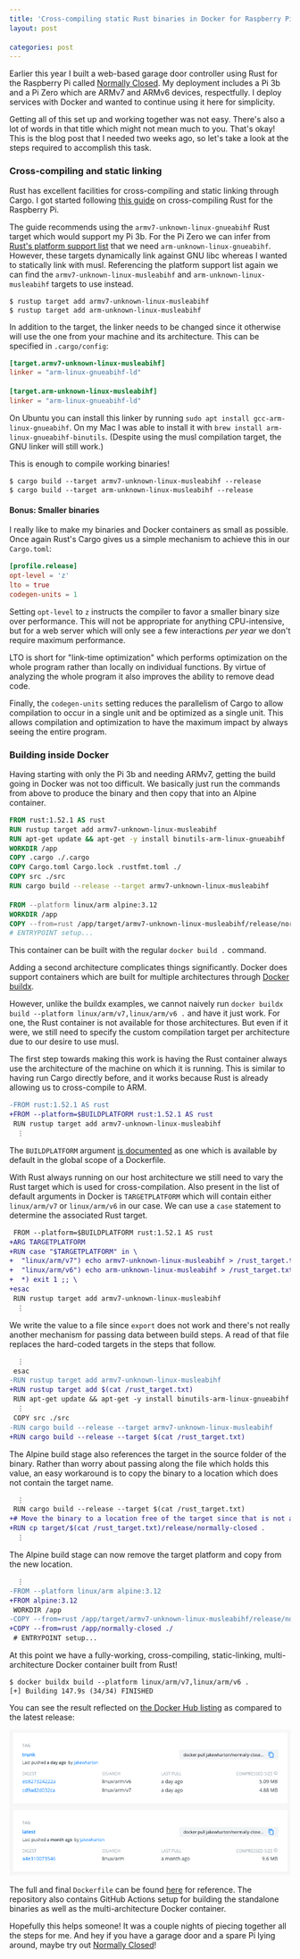 ```yaml
---
title: 'Cross-compiling static Rust binaries in Docker for Raspberry Pi'
layout: post

categories: post
---
```


Earlier this year I built a web-based garage door controller using Rust for the Raspberry Pi called [Normally Closed][nc]. My deployment includes a Pi 3b and a Pi Zero which are ARMv7 and ARMv6 devices, respectfully. I deploy services with Docker and wanted to continue using it here for simplicity.

[nc]: https://github.com/JakeWharton/NormallyClosed

Getting all of this set up and working together was not easy. There's also a lot of words in that title which might not mean much to you. That's okay! This is the blog post that I needed two weeks ago, so let's take a look at the steps required to accomplish this task.

### Cross-compiling and static linking

Rust has excellent facilities for cross-compiling and static linking through Cargo. I got started following [this guide](https://medium.com/swlh/compiling-rust-for-raspberry-pi-arm-922b55dbb050#2b8a) on cross-compiling Rust for the Raspberry Pi.

The guide recommends using the `armv7-unknown-linux-gnueabihf` Rust target which would support my Pi 3b. For the Pi Zero we can infer from [Rust's platform support list](https://doc.rust-lang.org/nightly/rustc/platform-support.html) that we need `arm-unknown-linux-gnueabihf`. However, these targets dynamically link against GNU libc whereas I wanted to statically link with musl. Referencing the platform support list again we can find the `armv7-unknown-linux-musleabihf` and `arm-unknown-linux-musleabihf` targets to use instead.

```
$ rustup target add armv7-unknown-linux-musleabihf
$ rustup target add arm-unknown-linux-musleabihf
```

In addition to the target, the linker needs to be changed since it otherwise will use the one from your machine and its architecture. This can be specified in `.cargo/config`:

```toml
[target.armv7-unknown-linux-musleabihf]
linker = "arm-linux-gnueabihf-ld"

[target.arm-unknown-linux-musleabihf]
linker = "arm-linux-gnueabihf-ld"
```

On Ubuntu you can install this linker by running `sudo apt install gcc-arm-linux-gnueabihf`. On my Mac I was able to install it with `brew install arm-linux-gnueabihf-binutils`. (Despite using the musl compilation target, the GNU linker will still work.)

This is enough to compile working binaries!

```
$ cargo build --target armv7-unknown-linux-musleabihf --release
$ cargo build --target arm-unknown-linux-musleabihf --release
```

#### Bonus: Smaller binaries

I really like to make my binaries and Docker containers as small as possible. Once again Rust's Cargo gives us a simple mechanism to achieve this in our `Cargo.toml`:

```toml
[profile.release]
opt-level = 'z'
lto = true
codegen-units = 1
```

Setting `opt-level` to `z` instructs the compiler to favor a smaller binary size over performance. This will not be appropriate for anything CPU-intensive, but for a web server which will only see a few interactions _per year_ we don't require maximum performance.

LTO is short for "link-time optimization" which performs optimization on the whole program rather than locally on individual functions. By virtue of analyzing the whole program it also improves the ability to remove dead code.

Finally, the `codegen-units` setting reduces the parallelism of Cargo to allow compilation to occur in a single unit and be optimized as a single unit. This allows compilation and optimization to have the maximum impact by always seeing the entire program.


### Building inside Docker

Having starting with only the Pi 3b and needing ARMv7, getting the build going in Docker was not too difficult. We basically just run the commands from above to produce the binary and then copy that into an Alpine container.

```dockerfile
FROM rust:1.52.1 AS rust
RUN rustup target add armv7-unknown-linux-musleabihf
RUN apt-get update && apt-get -y install binutils-arm-linux-gnueabihf
WORKDIR /app
COPY .cargo ./.cargo
COPY Cargo.toml Cargo.lock .rustfmt.toml ./
COPY src ./src
RUN cargo build --release --target armv7-unknown-linux-musleabihf

FROM --platform linux/arm alpine:3.12
WORKDIR /app
COPY --from=rust /app/target/armv7-unknown-linux-musleabihf/release/normally-closed ./
# ENTRYPOINT setup...
```

This container can be built with the regular `docker build .` command.

Adding a second architecture complicates things significantly. Docker does support containers which are built for multiple architectures through [Docker buildx](https://docs.docker.com/buildx/working-with-buildx/#build-multi-platform-images).

However, unlike the buildx examples, we cannot naively run `docker buildx build --platform linux/arm/v7,linux/arm/v6 .` and have it just work. For one, the Rust container is not available for those architectures. But even if it were, we still need to specify the custom compilation target per architecture due to our desire to use musl.

The first step towards making this work is having the Rust container always use the architecture of the machine on which it is running. This is similar to having run Cargo directly before, and it works because Rust is already allowing us to cross-compile to ARM.

```diff
-FROM rust:1.52.1 AS rust
+FROM --platform=$BUILDPLATFORM rust:1.52.1 AS rust
 RUN rustup target add armv7-unknown-linux-musleabihf
  ⋮
```

The `BUILDPLATFORM` argument [is documented](https://docs.docker.com/engine/reference/builder/#automatic-platform-args-in-the-global-scope) as one which is available by default in the global scope of a Dockerfile.

With Rust always running on our host architecture we still need to vary the Rust target which is used for cross-compilation. Also present in the list of default arguments in Docker is `TARGETPLATFORM` which will contain either `linux/arm/v7` or `linux/arm/v6` in our case. We can use a `case` statement to determine the associated Rust target.

```diff
 FROM --platform=$BUILDPLATFORM rust:1.52.1 AS rust
+ARG TARGETPLATFORM
+RUN case "$TARGETPLATFORM" in \
+  "linux/arm/v7") echo armv7-unknown-linux-musleabihf > /rust_target.txt ;; \
+  "linux/arm/v6") echo arm-unknown-linux-musleabihf > /rust_target.txt ;; \
+  *) exit 1 ;; \
+esac
 RUN rustup target add armv7-unknown-linux-musleabihf
  ⋮
```

We write the value to a file since `export` does not work and there's not really another mechanism for passing data between build steps. A read of that file replaces the hard-coded targets in the steps that follow.

```diff
  ⋮
 esac
-RUN rustup target add armv7-unknown-linux-musleabihf
+RUN rustup target add $(cat /rust_target.txt)
 RUN apt-get update && apt-get -y install binutils-arm-linux-gnueabihf
  ⋮
 COPY src ./src
-RUN cargo build --release --target armv7-unknown-linux-musleabihf
+RUN cargo build --release --target $(cat /rust_target.txt)
```

The Alpine build stage also references the target in the source folder of the binary. Rather than worry about passing along the file which holds this value, an easy workaround is to copy the binary to a location which does not contain the target name.

```diff
  ⋮
 RUN cargo build --release --target $(cat /rust_target.txt)
+# Move the binary to a location free of the target since that is not available in the next stage.
+RUN cp target/$(cat /rust_target.txt)/release/normally-closed .
  ⋮
```

The Alpine build stage can now remove the target platform and copy from the new location.

```diff
  ⋮
-FROM --platform linux/arm alpine:3.12
+FROM alpine:3.12
 WORKDIR /app
-COPY --from=rust /app/target/armv7-unknown-linux-musleabihf/release/normally-closed ./
+COPY --from=rust /app/normally-closed ./
 # ENTRYPOINT setup...
```

At this point we have a fully-working, cross-compiling, static-linking, multi-architecture Docker container built from Rust!

```
$ docker buildx build --platform linux/arm/v7,linux/arm/v6 .
[+] Building 147.9s (34/34) FINISHED
```

You can see the result reflected on [the Docker Hub listing](https://hub.docker.com/r/jakewharton/normally-closed/tags) as compared to the latest release:

[![Screenshot of Docker Hub showing the container has two architectures](/static/post-image/normally-closed-docker-hub.png)](/static/post-image/normally-closed-docker-hub.png)

The full and final `Dockerfile` can be found [here](https://github.com/JakeWharton/NormallyClosed/blob/a21e4de89ef90417a99cadf75c2b6297eda35735/Dockerfile) for reference. The repository also contains GitHub Actions setup for building the standalone binaries as well as the multi-architecture Docker container.

Hopefully this helps someone! It was a couple nights of piecing together all the steps for me. And hey if you have a garage door and a spare Pi lying around, maybe try out [Normally Closed](https://github.com/JakeWharton/NormallyClosed)!
